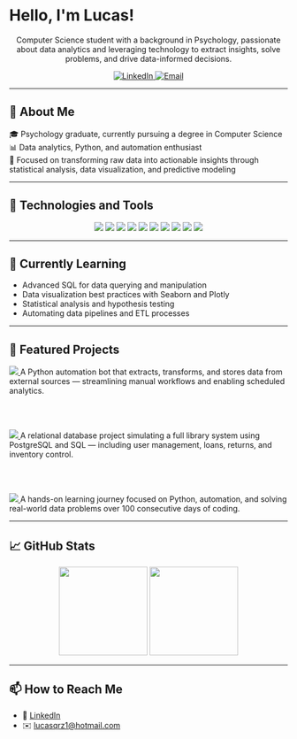 # Hello, I'm Lucas!


<p align="center">
  Computer Science student with a background in Psychology, passionate about data analytics and leveraging technology to extract insights, solve problems, and drive data-informed decisions.
</p>

<p align="center">
  <a href="https://www.linkedin.com/in/lucasqrz/" target="_blank">
    <img src="https://img.shields.io/badge/LinkedIn-0077B5?style=flat&logo=linkedin&logoColor=white" alt="LinkedIn">
  </a>
  <a href="mailto:lucasqrz1@hotmail.com">
    <img src="https://img.shields.io/badge/Email-D14836?style=flat&logo=gmail&logoColor=white" alt="Email">
  </a>
</p>

---

## 🚀 About Me

🎓 Psychology graduate, currently pursuing a degree in Computer Science  
📊 Data analytics, Python, and automation enthusiast  
🔎 Focused on transforming raw data into actionable insights through statistical analysis, data visualization, and predictive modeling  

---

## 🧰 Technologies and Tools

<div align="center">
  <img src="https://img.shields.io/badge/Python-3776AB?style=flat&logo=python&logoColor=white" />
  <img src="https://img.shields.io/badge/Pandas-150458?style=flat&logo=pandas&logoColor=white" />
  <img src="https://img.shields.io/badge/NumPy-013243?style=flat&logo=numpy&logoColor=white" />
  <img src="https://img.shields.io/badge/Matplotlib-11557C?style=flat&logo=plotly&logoColor=white" />
  <img src="https://img.shields.io/badge/Seaborn-3776AB?style=flat&logo=python&logoColor=white" />
  <img src="https://img.shields.io/badge/SQL-4479A1?style=flat&logo=postgresql&logoColor=white" />
  <img src="https://img.shields.io/badge/Excel-217346?style=flat&logo=microsoft-excel&logoColor=white" />
  <img src="https://img.shields.io/badge/VSCode-007ACC?style=flat&logo=visual-studio-code&logoColor=white" />
  <img src="https://img.shields.io/badge/GitHub-181717?style=flat&logo=github&logoColor=white" />
  <img src="https://img.shields.io/badge/Git-F05032?style=flat&logo=git&logoColor=white" />
</div>

---

## 🌱 Currently Learning

- Advanced SQL for data querying and manipulation  
- Data visualization best practices with Seaborn and Plotly  
- Statistical analysis and hypothesis testing  
- Automating data pipelines and ETL processes  

---

## 📂 Featured Projects

<a href="https://github.com/Lucasqrz1/data_automation_bot" target="_blank">
  <img src="https://img.shields.io/badge/Visit%20Repository-Data_Automation_Bot-181717?style=for-the-badge&logo=github&logoColor=white" />
</a>  
A Python automation bot that extracts, transforms, and stores data from external sources — streamlining manual workflows and enabling scheduled analytics.

<br/><br/>

<a href="https://github.com/Lucasqrz1/sql_library_project" target="_blank">
  <img src="https://img.shields.io/badge/Visit%20Repository-SQL_Library_Project-4479A1?style=for-the-badge&logo=postgresql&logoColor=white" />
</a>  
A relational database project simulating a full library system using PostgreSQL and SQL — including user management, loans, returns, and inventory control.

<br/><br/>

<a href="https://github.com/Lucasqrz1/100_Days_Of_Code" target="_blank">
  <img src="https://img.shields.io/badge/Visit%20Repository-100_Days_Of_Code-181717?style=for-the-badge&logo=github&logoColor=white" />
</a>  
A hands-on learning journey focused on Python, automation, and solving real-world data problems over 100 consecutive days of coding.

---

## 📈 GitHub Stats

<div align="center">
  <img height="160em" src="https://github-readme-stats.vercel.app/api?username=lucasqrz1&show_icons=true&theme=tokyonight" />
  <img height="160em" src="https://github-readme-stats.vercel.app/api/top-langs/?username=lucasqrz1&layout=compact&theme=tokyonight" />
</div>

---

## 📫 How to Reach Me

- 💼 [LinkedIn](https://www.linkedin.com/in/lucasqrz/)
- ✉️ lucasqrz1@hotmail.com
